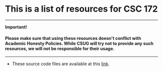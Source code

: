 # This is a list of resources for CSC 172

---
 **Important!**

 #### Please make sure that using these resources doesn't conflict with Academic Honesty Policies. While CSUG will try not to provide any such resources, we will not be responsible for their usage. 
---

- These source code files are available at this [link](https://people.cs.vt.edu/~shaffer/Book/JAVA/progs/).